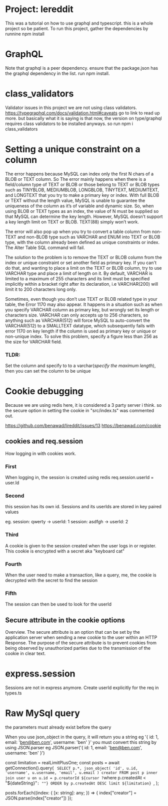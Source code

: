 # Project: lereddit

This was a tutorial on how to use graphql and typescript. this is a whole project so be patient.
To run this project, gather the dependencies by runnine npm install

# GraphQL

Note that graphql is a peer dependency. ensure that the package.json has the graphql dependency in the list. run npm install.

# class_validators

Validator issues
in this project we are not using class validators.
https://typegraphql.com/docs/validation.html#caveats
go to link to read up more. but basically what it is saying is that now, the version on type/graphql requires
class validators to be installed anyways.
so run
npm i class_validators

# Setting a unique constraint on a column

The error happens because MySQL can index only the first N chars of a BLOB or TEXT column. So The error mainly happens when there is a field/column type of TEXT or BLOB or those belong to TEXT or BLOB types such as TINYBLOB, MEDIUMBLOB, LONGBLOB, TINYTEXT, MEDIUMTEXT, and LONGTEXT that you try to make a primary key or index. With full BLOB or TEXT without the length value, MySQL is unable to guarantee the uniqueness of the column as it’s of variable and dynamic size. So, when using BLOB or TEXT types as an index, the value of N must be supplied so that MySQL can determine the key length. However, MySQL doesn’t support a key length limit on TEXT or BLOB. TEXT(88) simply won’t work.

The error will also pop up when you try to convert a table column from non-TEXT and non-BLOB type such as VARCHAR and ENUM into TEXT or BLOB type, with the column already been defined as unique constraints or index. The Alter Table SQL command will fail.

The solution to the problem is to remove the TEXT or BLOB column from the index or unique constraint or set another field as primary key. If you can't do that, and wanting to place a limit on the TEXT or BLOB column, try to use VARCHAR type and place a limit of length on it. By default, VARCHAR is limited to a maximum of 255 characters and its limit must be specified implicitly within a bracket right after its declaration, i.e VARCHAR(200) will limit it to 200 characters long only.

Sometimes, even though you don’t use TEXT or BLOB related type in your table, the Error 1170 may also appear. It happens in a situation such as when you specify VARCHAR column as primary key, but wrongly set its length or characters size. VARCHAR can only accepts up to 256 characters, so anything such as VARCHAR(512) will force MySQL to auto-convert the VARCHAR(512) to a SMALLTEXT datatype, which subsequently fails with error 1170 on key length if the column is used as primary key or unique or non-unique index. To solve this problem, specify a figure less than 256 as the size for VARCHAR field.

### TLDR:

Set the column and specify to to a varchar(_specify the maximum length_), then you can set the column to be unique

# Cookie debugging

Because we are using redis here, it is considered a 3 party server i think. so the secure option in setting the cookie in "src/index.ts" was commented out.

https://github.com/benawad/lireddit/issues/13
https://benawad.com/cookie

## cookies and req.session

How logging in with cookies work.

### First

When logging in,
the session is created using redis
req.session.userId = user.Id

### Second

this session has its own id. Sessions and its userIds are stored in key paired values

eg.
session: qwerty -> userId: 1
session: asdfgh -> userId: 2

### Third

A cookie is given to the session created when the user logs in or register. This cookie is encrypted with a secret aka "keyboard cat"

### Fourth

When the user need to make a transaction, like a query, me, the cookie is decrypted with the secret to find the session

### Fifth

The session can then be used to look for the userId

## Secure attribute in the cookie options

Overview. The secure attribute is an option that can be set by the application server when sending a new cookie to the user within an HTTP Response. The purpose of the secure attribute is to prevent cookies from being observed by unauthorized parties due to the transmission of the cookie in clear text.

# express.session

Sessions are not in express anymore.
Create userId explicitly for the req in types.ts

# Raw MySql query

the parameters must already exist before the query

When you use json_object in the query, it will return you a string
eg '{ id: 1, email: 'ben@ben.com', username: 'ben' }'
you must convert this string by using JSON.parser
eg JSON.parser('{ id: 1, email: 'ben@ben.com', username: 'ben' }')

const limitation = realLimitPlusOne;
const posts = await getConnection().query(
` SELECT p.*, json_object( 'id', u.id, 'username', u.username, 'email', u.email ) creator FROM post p inner join user u on u.id = p.creatorId ${cursor ?`where p.createdAt < "${dateString}"`: ""} ORDER by p.createdAt DESC limit ${limitation} `,
);

posts.forEach((index: { [x: string]: any; }) => {
index["creator"] = JSON.parse(index["creator"])
});
